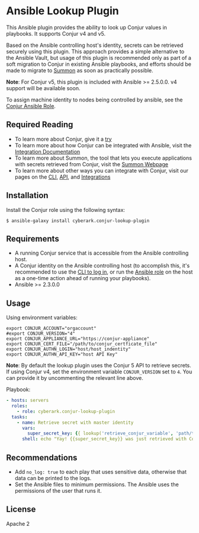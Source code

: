 # Ansible Lookup Plugin

This Ansible plugin provides the ability to look up Conjur values in playbooks. It supports Conjur v4 and v5.

Based on the Ansible controlling host's identity, secrets can be retrieved securely using this plugin. This approach provides a simple alternative to the Ansible Vault, but usage of this plugin is recommended only as part of a soft migration to Conjur in existing Ansible playbooks, and efforts should be made to migrate to [Summon](https://github.com/cyberark/summon) as soon as practically possible.

**Note**: For Conjur v5, this plugin is included with Ansible >= 2.5.0.0. v4 support will be available soon.

To assign machine identity to nodes being controlled by ansible, see the [Conjur Ansible Role](https://github.com/cyberark/ansible-role-conjur/).

## Required Reading

* To learn more about Conjur, give it a [try](https://www.conjur.org/get-started/try-conjur.html)
* To learn more about how Conjur can be integrated with Ansible, visit the [Integration Documentation](https://www.conjur.org/integrations/ansible.html)
* To learn more about Summon, the tool that lets you execute applications with secrets retrieved from Conjur, visit the [Summon Webpage](https://cyberark.github.io/summon/)
* To learn more about other ways you can integrate with Conjur, visit our pages on the [CLI](https://developer.conjur.net/cli), [API](https://developer.conjur.net/clients), and [Integrations](https://www.conjur.org/integrations/)

## Installation

Install the Conjur role using the following syntax:

```sh-session
$ ansible-galaxy install cyberark.conjur-lookup-plugin
```

## Requirements

* A running Conjur service that is accessible from the Ansible controlling host.
* A Conjur identity on the Ansible controlling host (to accomplish this, it's recommended to use the [CLI to log in](https://developer.conjur.net/reference/services/authentication/login.html), or run the [Ansible role](https://github.com/cyberark/ansible-role-conjur/) on the host as a one-time action ahead of running your playbooks).
* Ansible >= 2.3.0.0

## Usage

Using environment variables:
```shell
export CONJUR_ACCOUNT="orgaccount"
#export CONJUR_VERSION="4"
export CONJUR_APPLIANCE_URL="https://conjur-appliance"
export CONJUR_CERT_FILE="/path/to/conjur_certficate_file"
export CONJUR_AUTHN_LOGIN="host/host_indentity"
export CONJUR_AUTHN_API_KEY="host API Key"
```
**Note**: By default the lookup plugin uses the Conjur 5 API to retrieve secrets. If using Conjur v4, set the environment variable `CONJUR_VERSION` set to `4`. You can provide it by uncommenting the relevant line above.


Playbook:
```yml
- hosts: servers
  roles:
    - role: cyberark.conjur-lookup-plugin
  tasks:
    - name: Retrieve secret with master identity
      vars:
        super_secret_key: {{ lookup('retrieve_conjur_variable', 'path/to/secret') }}
      shell: echo "Yay! {{super_secret_key}} was just retrieved with Conjur"
```

## Recommendations

* Add `no_log: true` to each play that uses sensitive data, otherwise that data can be printed to the logs.
* Set the Ansible files to minimum permissions. The Ansible uses the permissions of the user that runs it.

## License

Apache 2
